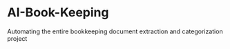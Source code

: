 # AI-Book-Keeping
Automating the entire bookkeeping document extraction and categorization project 
